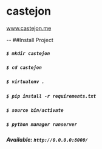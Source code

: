# castejon
www.castejon.me


--
##Install Project

##### `$ mkdir castejon`

##### `$ cd castejon`

##### `$ virtualenv .`

##### `$ pip install -r requirements.txt`

##### `$ source bin/activate`

##### `$ python manager runserver`

##### Available: `http://0.0.0.0:8000/`


